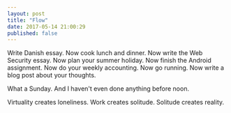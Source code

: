 ```yaml
---
layout: post
title: "Flow"
date: 2017-05-14 21:00:29
published: false
---
```


Write Danish essay. Now cook lunch and dinner. Now write the Web Security essay. Now plan your summer holiday. Now finish the Android assignment. Now do your weekly accounting. Now go running. Now write a blog post about your thoughts.

What a Sunday. And I haven't even done anything before noon.

Virtuality creates loneliness. Work creates solitude. Solitude creates reality.

